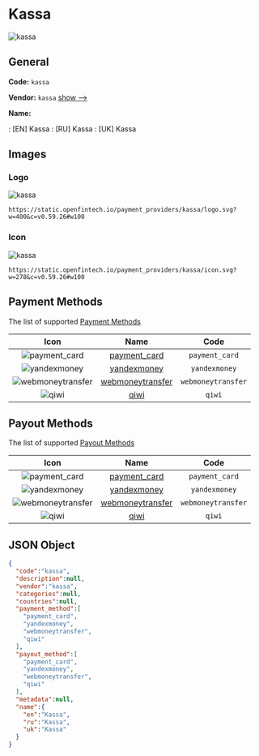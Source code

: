 
# Kassa 
![kassa](https://static.openfintech.io/payment_providers/kassa/logo.svg?w=400&c=v0.59.26#w100)  

## General 
 
**Code:** `kassa` 
 
**Vendor:** `kassa` [show -->](/vendors/kassa/) 
 
**Name:** 
 
:	[EN] Kassa 
:	[RU] Kassa 
:	[UK] Kassa 
 

## Images 

### Logo 
 
![kassa](https://static.openfintech.io/payment_providers/kassa/logo.svg?w=400&c=v0.59.26#w100)  

```
https://static.openfintech.io/payment_providers/kassa/logo.svg?w=400&c=v0.59.26#w100
```  

### Icon 
 
![kassa](https://static.openfintech.io/payment_providers/kassa/icon.svg?w=278&c=v0.59.26#w100)  

```
https://static.openfintech.io/payment_providers/kassa/icon.svg?w=278&c=v0.59.26#w100
```  

## Payment Methods 
 
The list of supported [Payment Methods](/payment-methods/) 

|Icon|Name|Code| 
|:---:|:---:|:---:| 
|![payment_card](https://static.openfintech.io/payment_methods/payment_card/icon.svg?w=278&c=v0.59.26#w100) |[payment_card](/payment-methods/payment_card/)|`payment_card`| 
|![yandexmoney](https://static.openfintech.io/payment_methods/yandexmoney/icon.svg?w=278&c=v0.59.26#w100) |[yandexmoney](/payment-methods/yandexmoney/)|`yandexmoney`| 
|![webmoneytransfer](https://static.openfintech.io/payment_methods/webmoneytransfer/icon.svg?w=278&c=v0.59.26#w100) |[webmoneytransfer](/payment-methods/webmoneytransfer/)|`webmoneytransfer`| 
|![qiwi](https://static.openfintech.io/payment_methods/qiwi/icon.svg?w=278&c=v0.59.26#w100) |[qiwi](/payment-methods/qiwi/)|`qiwi`| 
 

## Payout Methods 
 
The list of supported [Payout Methods](/payout-methods/) 

|Icon|Name|Code| 
|:---:|:---:|:---:| 
|![payment_card](https://static.openfintech.io/payout_methods/payment_card/icon.svg?w=278&c=v0.59.26#w40) |[payment_card](payout-methodspayment_card/)|`payment_card`| 
|![yandexmoney](https://static.openfintech.io/payout_methods/yandexmoney/icon.svg?w=278&c=v0.59.26#w40) |[yandexmoney](payout-methodsyandexmoney/)|`yandexmoney`| 
|![webmoneytransfer](https://static.openfintech.io/payout_methods/webmoneytransfer/icon.svg?w=278&c=v0.59.26#w40) |[webmoneytransfer](payout-methodswebmoneytransfer/)|`webmoneytransfer`| 
|![qiwi](https://static.openfintech.io/payout_methods/qiwi/icon.svg?w=278&c=v0.59.26#w40) |[qiwi](payout-methodsqiwi/)|`qiwi`| 
 

## JSON Object 

```json
{
  "code":"kassa",
  "description":null,
  "vendor":"kassa",
  "categories":null,
  "countries":null,
  "payment_method":[
    "payment_card",
    "yandexmoney",
    "webmoneytransfer",
    "qiwi"
  ],
  "payout_method":[
    "payment_card",
    "yandexmoney",
    "webmoneytransfer",
    "qiwi"
  ],
  "metadata":null,
  "name":{
    "en":"Kassa",
    "ru":"Kassa",
    "uk":"Kassa"
  }
}
```  
